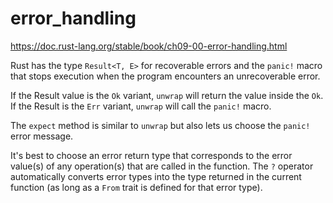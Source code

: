 # error_handling
https://doc.rust-lang.org/stable/book/ch09-00-error-handling.html

Rust has the type `Result<T, E>` for recoverable errors and the `panic!` macro that stops execution when the program encounters 
an unrecoverable error.

If the Result value is the `Ok` variant, `unwrap` will return the value inside the `Ok`. If the Result is the `Err` variant, `unwrap` will call the `panic!` macro.

The `expect` method is similar to `unwrap` but also lets us choose the `panic!` error message. 

It's best to choose an error return type that corresponds to the error value(s) of any operation(s) that are called in the function. The `?` operator automatically converts error types into the type returned in the current function (as long as a `From` trait is defined for that error type).

